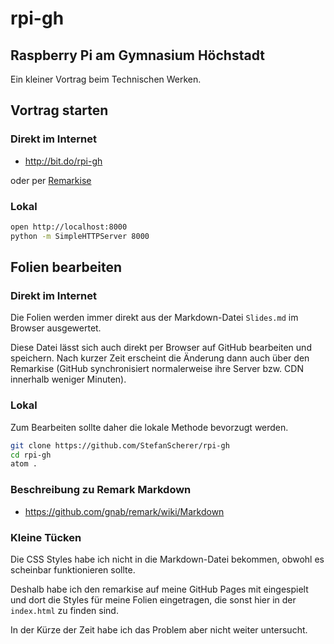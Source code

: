 # rpi-gh
## Raspberry Pi am Gymnasium Höchstadt

Ein kleiner Vortrag beim Technischen Werken. 
## Vortrag starten

### Direkt im Internet

* http://bit.do/rpi-gh

oder per [Remarkise](https://stefanscherer.github.io/remark/remarkise?url=https%3A%2F%2Frawgit.com%2FStefanScherer%2Frpi-gh%2Fmaster%2FSlides.md#1)


### Lokal

```bash
open http://localhost:8000
python -m SimpleHTTPServer 8000
```
## Folien bearbeiten

### Direkt im Internet

Die Folien werden immer direkt aus der  Markdown-Datei `Slides.md` im Browser ausgewertet.

Diese Datei lässt sich auch direkt per Browser auf GitHub bearbeiten und speichern. Nach kurzer Zeit erscheint die Änderung dann auch über den Remarkise (GitHub synchronisiert normalerweise ihre Server bzw. CDN innerhalb weniger Minuten).

### Lokal
Zum Bearbeiten sollte daher die lokale Methode bevorzugt werden.

```bash
git clone https://github.com/StefanScherer/rpi-gh
cd rpi-gh
atom .
```

### Beschreibung zu Remark Markdown

* https://github.com/gnab/remark/wiki/Markdown

### Kleine Tücken

Die CSS Styles habe ich nicht in die Markdown-Datei bekommen, obwohl es scheinbar funktionieren sollte.

Deshalb habe ich den remarkise auf meine GitHub Pages mit eingespielt und dort die Styles für meine Folien eingetragen, die sonst hier in der `index.html` zu finden sind.

In der Kürze der Zeit habe ich das Problem aber nicht weiter untersucht.
